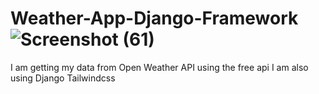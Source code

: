 # Weather-App-Django-Framework![Screenshot (61)](https://user-images.githubusercontent.com/29304020/162152744-a6fbcd0a-0666-40a1-acf6-7e2296d87a99.png)
I am getting my data from Open Weather API using the free api 
I am also using Django Tailwindcss
